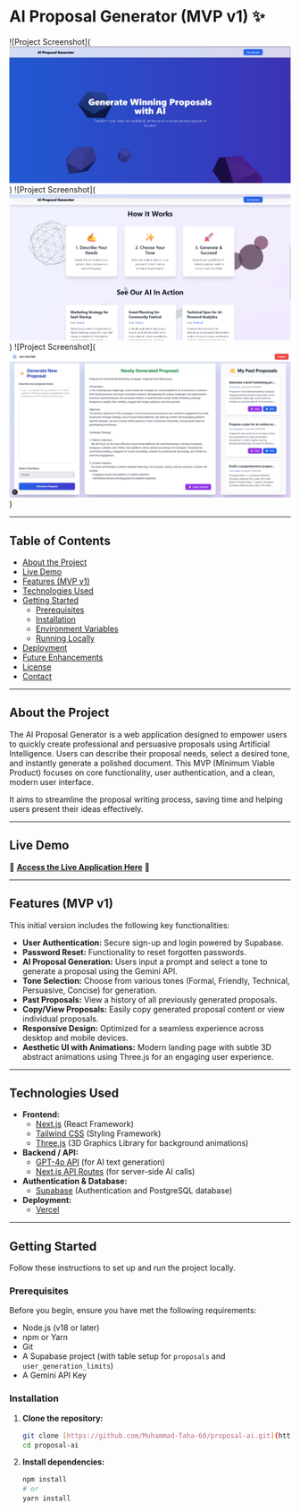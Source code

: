 # AI Proposal Generator (MVP v1) ✨

![Project Screenshot](![alt text](image.png)) <!-- Replace with an actual screenshot of your deployed app -->
![Project Screenshot](![alt text](image-1.png))
![Project Screenshot](![alt text](image-2.png))

---

## Table of Contents

- [About the Project](#about-the-project)
- [Live Demo](#live-demo)
- [Features (MVP v1)](#features-mvp-v1)
- [Technologies Used](#technologies-used)
- [Getting Started](#getting-started)
  - [Prerequisites](#prerequisites)
  - [Installation](#installation)
  - [Environment Variables](#environment-variables)
  - [Running Locally](#running-locally)
- [Deployment](#deployment)
- [Future Enhancements](#future-enhancements)
- [License](#license)
- [Contact](#contact)

---

## About the Project

The AI Proposal Generator is a web application designed to empower users to quickly create professional and persuasive proposals using Artificial Intelligence. Users can describe their proposal needs, select a desired tone, and instantly generate a polished document. This MVP (Minimum Viable Product) focuses on core functionality, user authentication, and a clean, modern user interface.

It aims to streamline the proposal writing process, saving time and helping users present their ideas effectively.

---

## Live Demo

🚀 **[Access the Live Application Here](https://proposal-ai-mu.vercel.app)** 🚀

---

## Features (MVP v1)

This initial version includes the following key functionalities:

* **User Authentication:** Secure sign-up and login powered by Supabase.
* **Password Reset:** Functionality to reset forgotten passwords.
* **AI Proposal Generation:** Users input a prompt and select a tone to generate a proposal using the Gemini API.
* **Tone Selection:** Choose from various tones (Formal, Friendly, Technical, Persuasive, Concise) for generation.
* **Past Proposals:** View a history of all previously generated proposals.
* **Copy/View Proposals:** Easily copy generated proposal content or view individual proposals.
* **Responsive Design:** Optimized for a seamless experience across desktop and mobile devices.
* **Aesthetic UI with Animations:** Modern landing page with subtle 3D abstract animations using Three.js for an engaging user experience.

---

## Technologies Used

* **Frontend:**
    * [Next.js](https://nextjs.org/) (React Framework)
    * [Tailwind CSS](https://tailwindcss.com/) (Styling Framework)
    * [Three.js](https://threejs.org/) (3D Graphics Library for background animations)
* **Backend / API:**
    * [GPT-4o API](https://ai.google.dev/) (for AI text generation)
    * [Next.js API Routes](https://nextjs.org/docs/api-routes/introduction) (for server-side AI calls)
* **Authentication & Database:**
    * [Supabase](https://supabase.com/) (Authentication and PostgreSQL database)
* **Deployment:**
    * [Vercel](https://vercel.com/)

---

## Getting Started

Follow these instructions to set up and run the project locally.

### Prerequisites

Before you begin, ensure you have met the following requirements:

* Node.js (v18 or later)
* npm or Yarn
* Git
* A Supabase project (with table setup for `proposals` and `user_generation_limits`)
* A Gemini API Key

### Installation

1.  **Clone the repository:**
    ```bash
    git clone [https://github.com/Muhammad-Taha-60/proposal-ai.git](https://github.com/Muhammad-Taha-60/proposal-ai.git)
    cd proposal-ai
    ```
2.  **Install dependencies:**
    ```bash
    npm install
    # or
    yarn install
    ```